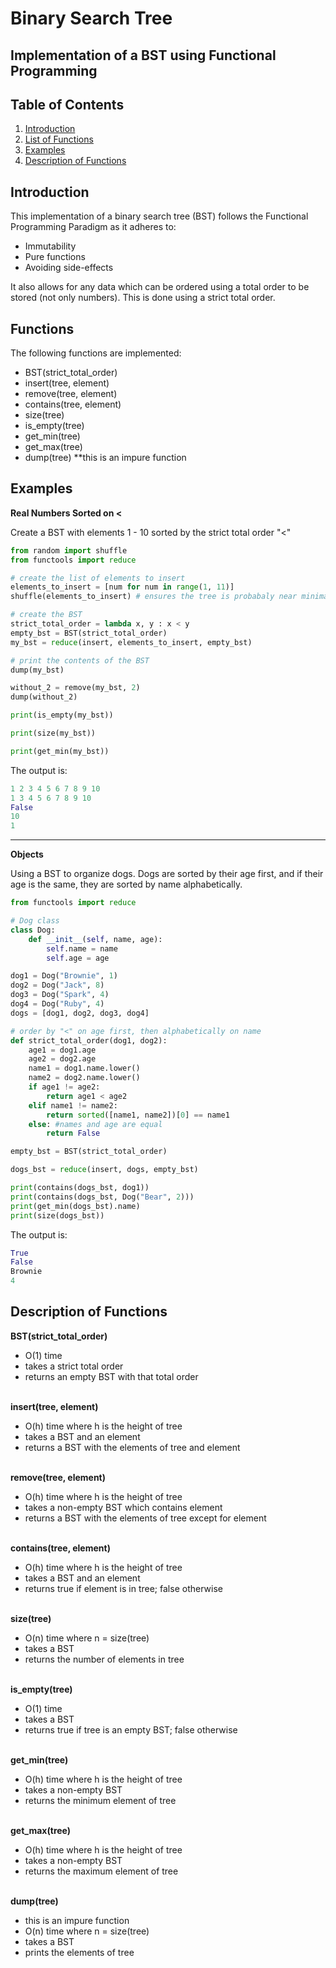# Binary Search Tree

## Implementation of a BST using Functional Programming

## Table of Contents

1. [Introduction](#introduction)
2. [List of Functions](#functions)
3. [Examples](#examples)
4. [Description of Functions](#description-of-functions)

## Introduction

This implementation of a binary search tree (BST) follows the Functional Programming Paradigm as it adheres to:
-   Immutability
-   Pure functions
-   Avoiding side-effects

It also allows for any data which can be ordered using a total order to be stored (not only numbers). This is done using a strict total order. 

## Functions

The following functions are implemented:
-   BST(strict_total_order)
-   insert(tree, element)
-   remove(tree, element)
-   contains(tree, element)
-   size(tree)
-   is_empty(tree)
-   get_min(tree)
-   get_max(tree)
-   dump(tree) \*\*this is an impure function

## Examples

**Real Numbers Sorted on <**

Create a BST with elements 1 - 10 sorted by the strict total order "<"
```python
from random import shuffle
from functools import reduce

# create the list of elements to insert
elements_to_insert = [num for num in range(1, 11)]
shuffle(elements_to_insert) # ensures the tree is probabaly near minimal height

# create the BST
strict_total_order = lambda x, y : x < y
empty_bst = BST(strict_total_order)
my_bst = reduce(insert, elements_to_insert, empty_bst)

# print the contents of the BST
dump(my_bst)

without_2 = remove(my_bst, 2)
dump(without_2)

print(is_empty(my_bst))

print(size(my_bst))

print(get_min(my_bst))
```

The output is:
```python
1 2 3 4 5 6 7 8 9 10
1 3 4 5 6 7 8 9 10
False
10
1
```

---

**Objects**

Using a BST to organize dogs. Dogs are sorted by their age first, and if their age is the same, they are sorted by name alphabetically.
```python
from functools import reduce

# Dog class
class Dog:
	def __init__(self, name, age):
		self.name = name
		self.age = age

dog1 = Dog("Brownie", 1)
dog2 = Dog("Jack", 8)
dog3 = Dog("Spark", 4)
dog4 = Dog("Ruby", 4)
dogs = [dog1, dog2, dog3, dog4]

# order by "<" on age first, then alphabetically on name
def strict_total_order(dog1, dog2):
	age1 = dog1.age
	age2 = dog2.age
	name1 = dog1.name.lower()
	name2 = dog2.name.lower()
	if age1 != age2:
		return age1 < age2
	elif name1 != name2:
		return sorted([name1, name2])[0] == name1
	else: #names and age are equal
		return False

empty_bst = BST(strict_total_order)

dogs_bst = reduce(insert, dogs, empty_bst)

print(contains(dogs_bst, dog1))
print(contains(dogs_bst, Dog("Bear", 2)))
print(get_min(dogs_bst).name)
print(size(dogs_bst))
```

The output is:
```python
True
False
Brownie
4
```


## Description of Functions

**BST(strict_total_order)**
-   O(1) time
-   takes a strict total order
-   returns an empty BST with that total order <br> <br>

**insert(tree, element)**
-   O(h) time where h is the height of tree
-   takes a BST and an element
-   returns a BST with the elements of tree and element <br> <br>

**remove(tree, element)**
-   O(h) time where h is the height of tree
-   takes a non-empty BST which contains element
-   returns a BST with the elements of tree except for element <br> <br>

**contains(tree, element)**
-   O(h) time where h is the height of tree
-   takes a BST and an element
-   returns true if element is in tree; false otherwise <br> <br>

**size(tree)**
-   O(n) time where n = size(tree)
-   takes a BST
-   returns the number of elements in tree <br> <br>

**is_empty(tree)**
-   O(1) time
-   takes a BST
-   returns true if tree is an empty BST; false otherwise <br> <br>

**get_min(tree)**
-   O(h) time where h is the height of tree
-   takes a non-empty BST
-   returns the minimum element of tree <br> <br>

**get_max(tree)**
-   O(h) time where h is the height of tree
-   takes a non-empty BST
-   returns the maximum element of tree <br> <br>

**dump(tree)**
-   this is an impure function
-   O(n) time where n = size(tree)
-   takes a BST
-   prints the elements of tree
